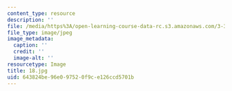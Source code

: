 ```yaml
---
content_type: resource
description: ''
file: /media/https%3A/open-learning-course-data-rc.s3.amazonaws.com/3-320-atomistic-computer-modeling-of-materials-sma-5107-spring-2005/643824be96e097520f9ce126ccd5701b_18.jpg
file_type: image/jpeg
image_metadata:
  caption: ''
  credit: ''
  image-alt: ''
resourcetype: Image
title: 18.jpg
uid: 643824be-96e0-9752-0f9c-e126ccd5701b
---
```

